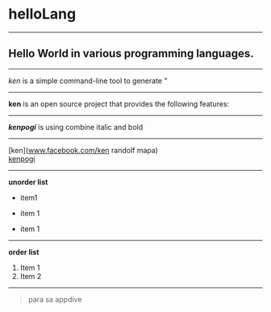 # helloLang
---
## Hello World in various programming languages.
***
*ken* is a simple command-line tool to generate "
___
**ken**  is  an open source project that provides the following features:
___
___kenpogi___ is using combine italic and bold
***
[ken](www.facebook.com/ken randolf mapa) <br>
[kenpogi](http://www.twitter.com/kenpogi,"@kenpogi")
____
**unorder list**
- item1
+ item 1
* item 1
___

__order list__
1. Item 1
2. Item 2
___
>  para sa appdive